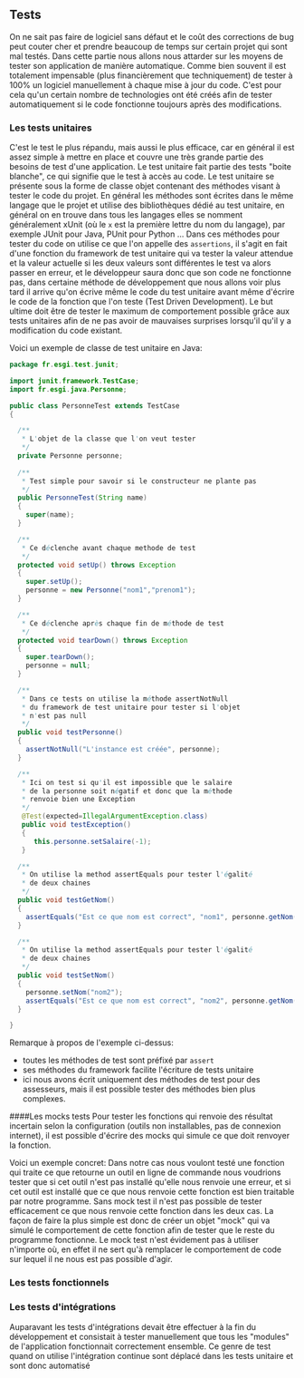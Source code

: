 ## Tests

On ne sait pas faire de logiciel sans défaut et le coût des corrections de bug peut couter cher et prendre beaucoup de temps sur certain projet qui sont mal testés. Dans cette partie nous allons nous attarder sur les moyens de tester son application de manière automatique. Comme bien souvent il est totalement impensable (plus financièrement que techniquement) de tester à 100% un logiciel manuellement à chaque mise à jour du code. C'est pour cela qu'un certain nombre de technologies ont été créés afin de tester automatiquement si le code fonctionne toujours après des modifications.

### Les tests unitaires
C'est le test le plus répandu, mais aussi le plus efficace, car en général il est assez simple à mettre en place et couvre une très grande partie des besoins de test d'une application. Le test unitaire fait partie des tests "boite blanche", ce qui signifie que le test à accès au code. Le test unitaire se présente sous la forme de classe objet contenant des méthodes visant à tester le code du projet. En général les méthodes sont écrites dans le même langage que le projet et utilise des bibliothèques dédié au test unitaire, en général on en trouve dans tous les langages elles se nomment généralement xUnit (où le `x` est la première lettre du nom du langage), par exemple JUnit pour Java, PUnit pour Python ... Dans ces méthodes pour tester du code on utilise ce que l'on appelle des ``assertions``, il s'agit en fait d'une fonction du framework de test unitaire qui va tester la valeur attendue et la valeur actuelle si les deux valeurs sont différentes le test va alors passer en erreur, et le développeur saura donc que son code ne fonctionne pas, dans certaine méthode de développement que nous allons voir plus tard il arrive qu'on écrive même le code du test unitaire avant même d'écrire le code de la fonction que l'on teste (Test Driven Development). Le but ultime doit être de tester le maximum de comportement possible grâce aux tests unitaires afin de ne pas avoir de mauvaises surprises lorsqu'il qu'il y a modification du code existant.


Voici un exemple de classe de test unitaire en Java:

```java
package fr.esgi.test.junit;

import junit.framework.TestCase;
import fr.esgi.java.Personne;

public class PersonneTest extends TestCase
{

  /**
   * L'objet de la classe que l'on veut tester
   */
  private Personne personne;
  
  /**
   * Test simple pour savoir si le constructeur ne plante pas
   */
  public PersonneTest(String name)
  {
    super(name);
  }

  /**
   * Ce déclenche avant chaque methode de test
   */
  protected void setUp() throws Exception
  {
    super.setUp();
    personne = new Personne("nom1","prenom1");
  }

  /**
   * Ce déclenche après chaque fin de méthode de test
   */
  protected void tearDown() throws Exception
  {
    super.tearDown();
    personne = null;
  }

  /**
   * Dans ce tests on utilise la méthode assertNotNull 
   * du framework de test unitaire pour tester si l'objet 
   * n'est pas null
   */
  public void testPersonne()
  {
    assertNotNull("L'instance est créée", personne);
  }

  /**
   * Ici on test si qu'il est impossible que le salaire 
   * de la personne soit négatif et donc que la méthode 
   * renvoie bien une Exception
   */
   @Test(expected=IllegalArgumentException.class)
   public void testException()
   {
      this.personne.setSalaire(-1);
   }

  /**
   * On utilise la method assertEquals pour tester l'égalité
   * de deux chaines
   */
  public void testGetNom()
  {
    assertEquals("Est ce que nom est correct", "nom1", personne.getNom());
  }

  /**
   * On utilise la method assertEquals pour tester l'égalité
   * de deux chaines
   */
  public void testSetNom()
  {
    personne.setNom("nom2");
    assertEquals("Est ce que nom est correct", "nom2", personne.getNom());
  }

}
```
Remarque à propos de l'exemple ci-dessus:

- toutes les méthodes de test sont préfixé par ``assert``
- ses méthodes du framework facilite l'écriture de tests unitaire
- ici nous avons écrit uniquement des méthodes de test pour des assesseurs, mais il est possible tester des méthodes bien plus complexes.

####Les mocks tests
Pour tester les fonctions qui renvoie des résultat incertain selon la configuration (outils non installables, pas de connexion internet), il est possible d'écrire des mocks qui simule ce que doit renvoyer la fonction.

Voici un exemple concret:
Dans notre cas nous voulont testé une fonction qui traite ce que retourne un outil en ligne de commande nous voudrions tester que si cet outil n'est pas installé qu'elle nous renvoie une erreur, et si cet outil est installé que ce que nous renvoie cette fonction est bien traitable par notre programme. Sans mock test il n'est pas possible de tester efficacement ce que nous renvoie cette fonction dans les deux cas. La façon de faire la plus simple est donc de créer un objet "mock" qui va simulé le comportement de cette fonction afin de tester que le reste du programme fonctionne. Le mock test n'est évidement pas à utiliser n'importe où, en effet il ne sert qu'à remplacer le comportement de code sur lequel il ne nous est pas possible d'agir. 

### Les tests fonctionnels

### Les tests d'intégrations

Auparavant les tests d'intégrations devait être effectuer à la fin du développement et consistait à tester manuellement que tous les "modules" de l'application fonctionnait correctement ensemble. Ce genre de test quand on utilise l'intégration continue sont déplacé dans les tests unitaire et sont donc automatisé 
